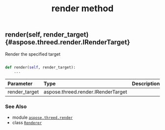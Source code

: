 ﻿---
title: render method
second_title: Aspose.3D for Python via .NET API References
description: 
type: docs
weight: 70
url: /python-net/aspose.threed.render/renderer/render/
is_root: false
---

## render(self, render_target) {#aspose.threed.render.IRenderTarget}

Render the specified target



```python

def render(self, render_target):
    ...
```


| Parameter | Type | Description |
| :- | :- | :- |
| render_target | aspose.threed.render.IRenderTarget |  |



### See Also
* module [`aspose.threed.render`](../../)
* class [`Renderer`](/3d/python-net/aspose.threed.render/renderer)
